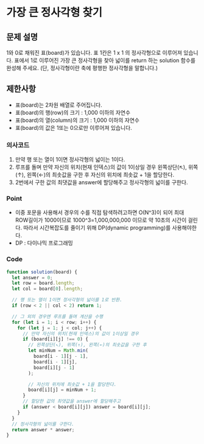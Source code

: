 # 가장 큰 정사각형 찾기

## 문제 설명

1와 0로 채워진 표(board)가 있습니다. 표 1칸은 1 x 1 의 정사각형으로 이루어져 있습니다. 표에서 1로 이루어진 가장 큰 정사각형을 찾아 넓이를 return 하는 solution 함수를 완성해 주세요. (단, 정사각형이란 축에 평행한 정사각형을 말합니다.)

## 제한사항

- 표(board)는 2차원 배열로 주어집니다.
- 표(board)의 행(row)의 크기 : 1,000 이하의 자연수
- 표(board)의 열(column)의 크기 : 1,000 이하의 자연수
- 표(board)의 값은 1또는 0으로만 이루어져 있습니다.

### 의사코드

1. 만약 행 또는 열이 1이면 정사각형의 넓이는 1이다.
2. 루프를 돌며 만약 자신의 위치(현재 인덱스)의 값이 1이상일 경우 왼쪽상단(↖︎), 위쪽(↑), 왼쪽(←)의 최솟값을 구한 후 자신의 위치에 최솟값 + 1을 할당한다.
3. 2번에서 구한 값의 최댓값을 answer에 할당해주고 정사각형의 넓이를 구한다.

### Point

- 이중 포문을 사용해서 경우의 수를 직접 탐색하려고하면 O(N^3)이 되어 최대 ROW길이가 1000이므로 1000^3=1,000,000,000 이므로 약 10초의 시간이 걸린다. 따라서 시간복잡도를 줄이기 위해 DP(dynamic programming)를 사용해야한다.
- DP : 다이나믹 프로그래밍

### Code

```js
function solution(board) {
  let answer = 0;
  let row = board.length;
  let col = board[0].length;

  // 행 또는 열이 1이면 정사각형의 넓이를 1로 반환.
  if (row < 2 || col < 2) return 1;

  // 그 외의 경우엔 루프를 돌며 계산을 수행
  for (let i = 1; i < row; i++) {
    for (let j = 1; j < col; j++) {
      // 만약 자신의 위치(현재 인덱스)의 값이 1이상일 경우
      if (board[i][j] !== 0) {
        // 왼쪽상단(↖︎), 위쪽(↑), 왼쪽(←)의 최솟값을 구한 후
        let minNum = Math.min(
          board[i - 1][j - 1],
          board[i - 1][j],
          board[i][j - 1]
        );

        // 자신의 위치에 최솟값 + 1을 할당한다.
        board[i][j] = minNum + 1;
      }
      // 할당한 값의 최댓값을 answer에 할당해주고
      if (answer < board[i][j]) answer = board[i][j];
    }
  }
  // 정사각형의 넓이를 구한다.
  return answer * answer;
}
```
